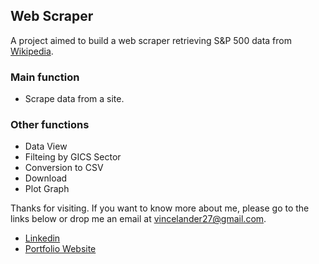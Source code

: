 ## Web Scraper

A project aimed to build a web scraper retrieving S&P 500 data from [Wikipedia](https://en.wikipedia.org/wiki/List_of_S%26P_500_companies).

### Main function

- Scrape data from a site.

### Other functions

- Data View
- Filteing by GICS Sector
- Conversion to CSV
- Download
- Plot Graph


Thanks for visiting. If you want to know more about me, please go to the links below or drop me an email at <vincelander27@gmail.com>.

- [Linkedin](https://www.linkedin.com/in/vince-lander-gamboa/)
- [Portfolio Website](https://vincelander.github.io/)
